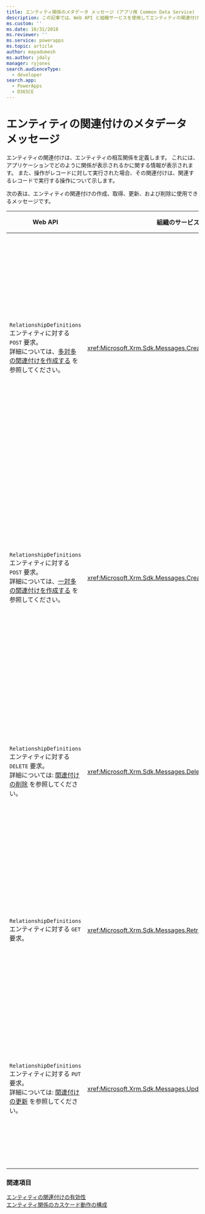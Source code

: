 ```yaml
---
title: エンティティ関係のメタデータ メッセージ (アプリ用 Common Data Service) | Microsoft Docs
description: この記事では、Web API と組織サービスを使用してエンティティの関連付けの作成、取得、更新、および削除に使用することができるメッセージについて説明します。
ms.custom: ''
ms.date: 10/31/2018
ms.reviewer: ''
ms.service: powerapps
ms.topic: article
author: mayadumesh
ms.author: jdaly
manager: ryjones
search.audienceType:
  - developer
search.app:
  - PowerApps
  - D365CE
---
```

# <a name="entity-relationship-metadata-messages"></a>エンティティの関連付けのメタデータ メッセージ

エンティティの関連付けは、エンティティの相互関係を定義します。 これには、アプリケーションでどのように関係が表示されるかに関する情報が表示されます。 また、操作がレコードに対して実行された場合、その関連付けは、関連するレコードで実行する操作について示します。  
  
次の表は、エンティティの関連付けの作成、取得、更新、および削除に使用できるメッセージです。  
  
|Web API|組織のサービス|説明|  
|-------------|-------------|-----------------|  
|`RelationshipDefinitions` エンティティに対する `POST` 要求。 <br/>詳細については、[多対多の関連付けを作成する](webapi/create-update-entity-relationships-using-web-api.md#create-a-many-to-many-relationship) を参照してください。 |<xref:Microsoft.Xrm.Sdk.Messages.CreateManyToManyRequest>|2 つのエンティティ間に多対多の関連付けを作成します。|  
|`RelationshipDefinitions` エンティティに対する `POST` 要求。 <br/>詳細については、[一対多の関連付けを作成する](webapi/create-update-entity-relationships-using-web-api.md#create-a-one-to-many-relationship) を参照してください。|<xref:Microsoft.Xrm.Sdk.Messages.CreateOneToManyRequest>|2 つのエンティティ間に 1 対多の関連付けを作成します。|  
|`RelationshipDefinitions` エンティティに対する `DELETE` 要求。<br/>詳細については: [関連付けの削除](webapi/create-update-entity-relationships-using-web-api.md#delete-relationships) を参照してください。|<xref:Microsoft.Xrm.Sdk.Messages.DeleteRelationshipRequest>|エンティティの関連付けを削除します。|  
|`RelationshipDefinitions` エンティティに対する `GET` 要求。|<xref:Microsoft.Xrm.Sdk.Messages.RetrieveRelationshipRequest>|エンティティの関連付けを取得します。|  
|`RelationshipDefinitions` エンティティに対する `PUT` 要求。<br/>詳細については: [関連付けの更新](webapi/create-update-entity-relationships-using-web-api.md#update-relationships) を参照してください。|<xref:Microsoft.Xrm.Sdk.Messages.UpdateRelationshipRequest>|エンティティの関連付けを更新します。|  
  
### <a name="see-also"></a>関連項目  

 [エンティティの関連付けの有効性](entity-relationship-eligibility.md)   
 [エンティティ関係のカスケード動作の構成](configure-entity-relationship-cascading-behavior.md)